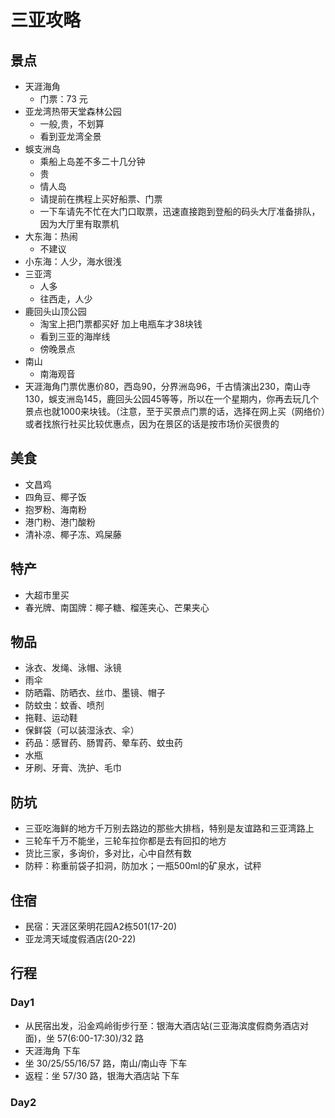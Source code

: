# 三亚攻略
## 景点

- 天涯海角
    + 门票：73 元
- 亚龙湾热带天堂森林公园 
    + 一般,贵，不划算
    + 看到亚龙湾全景
- 蜈支洲岛
    + 乘船上岛差不多二十几分钟
    + 贵
    + 情人岛
    + 请提前在携程上买好船票、门票
    + 一下车请先不忙在大门口取票，迅速直接跑到登船的码头大厅准备排队，因为大厅里有取票机
- 大东海：热闹
    + 不建议
- 小东海：人少，海水很浅
- 三亚湾
    + 人多
    + 往西走，人少
- 鹿回头山顶公园
    + 淘宝上把门票都买好 加上电瓶车才38块钱
    + 看到三亚的海岸线
    + 傍晚景点
- 南山
    + 南海观音
- 天涯海角门票优惠价80，西岛90，分界洲岛96，千古情演出230，南山寺130，蜈支洲岛145，鹿回头公园45等等，所以在一个星期内，你再去玩几个景点也就1000来块钱。（注意，至于买景点门票的话，选择在网上买（网络价）或者找旅行社买比较优惠点，因为在景区的话是按市场价买很贵的

## 美食

- 文昌鸡
- 四角豆、椰子饭
- 抱罗粉、海南粉
- 港门粉、港门酸粉
- 清补凉、椰子冻、鸡屎藤

## 特产

- 大超市里买
- 春光牌、南国牌：椰子糖、榴莲夹心、芒果夹心

## 物品

- 泳衣、发绳、泳帽、泳镜
- 雨伞
- 防晒霜、防晒衣、丝巾、墨镜、帽子
- 防蚊虫：蚊香、喷剂
- 拖鞋、运动鞋
- 保鲜袋（可以装湿泳衣、伞）
- 药品：感冒药、肠胃药、晕车药、蚊虫药
- 水瓶
- 牙刷、牙膏、洗护、毛巾

## 防坑

- 三亚吃海鲜的地方千万别去路边的那些大排档，特别是友谊路和三亚湾路上
- 三轮车千万不能坐，三轮车拉你都是去有回扣的地方
- 货比三家，多询价，多对比，心中自然有数
- 防秤：称重前袋子扣洞，防加水；一瓶500ml的矿泉水，试秤

## 住宿

- 民宿：天涯区荣明花园A2栋501(17-20)
- 亚龙湾天域度假酒店(20-22)

## 行程

### Day1

- 从民宿出发，沿金鸡岭街步行至：银海大酒店站(三亚海滨度假商务酒店对面)，坐 57(6:00-17:30)/32 路
- 天涯海角 下车
- 坐 30/25/55/16/57 路，南山/南山寺 下车
- 返程：坐 57/30 路，银海大酒店站 下车

### Day2 



